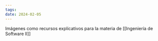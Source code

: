 ```yaml
---
tags: 
date: 2024-02-05
---
```

Imágenes como recursos explicativos para la materia de [[Ingeniería de Software II]]